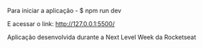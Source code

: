 
Para iniciar a aplicação - $ npm run dev
<br>

E acessar o link: http://127.0.0.1:5500/
<br>

Aplicação desenvolvida durante a Next Level Week da Rocketseat
